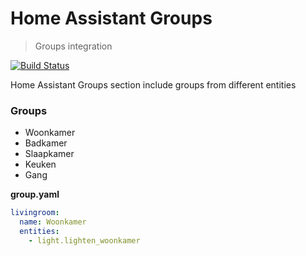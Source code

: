 # Home Assistant Groups
> Groups integration

[![Build Status](https://travis-ci.org/pascalwilbrink/ha-config.svg?branch=master)](https://travis-ci.org/pascalwilbrink/ha-config)

Home Assistant Groups section include groups from different entities

### Groups
* Woonkamer
* Badkamer
* Slaapkamer
* Keuken
* Gang

**group.yaml**
```yaml
livingroom:
  name: Woonkamer
  entities:
    - light.lighten_woonkamer

```